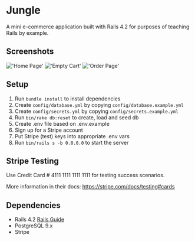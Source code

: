 # Jungle

A mini e-commerce application built with Rails 4.2 for purposes of teaching Rails by example.

## Screenshots

!['Home Page'](https://github.com/user956/jungle-rails/blob/master/docs/home_page.png?raw=true)
!['Empty Cart'](https://github.com/user956/jungle-rails/blob/master/docs/empty_cart.png?raw=true)
!['Order Page'](https://github.com/user956/jungle-rails/blob/master/docs/order_page.png?raw=true)

## Setup

1. Run `bundle install` to install dependencies
2. Create `config/database.yml` by copying `config/database.example.yml`
3. Create `config/secrets.yml` by copying `config/secrets.example.yml`
4. Run `bin/rake db:reset` to create, load and seed db
5. Create .env file based on .env.example
6. Sign up for a Stripe account
7. Put Stripe (test) keys into appropriate .env vars
8. Run `bin/rails s -b 0.0.0.0` to start the server

## Stripe Testing

Use Credit Card # 4111 1111 1111 1111 for testing success scenarios.

More information in their docs: <https://stripe.com/docs/testing#cards>

## Dependencies

- Rails 4.2 [Rails Guide](http://guides.rubyonrails.org/v4.2/)
- PostgreSQL 9.x
- Stripe
